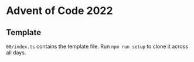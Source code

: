 # Advent of Code 2022

## Template

`00/index.ts` contains the template file.
Run `npm run setup` to clone it across all days.

